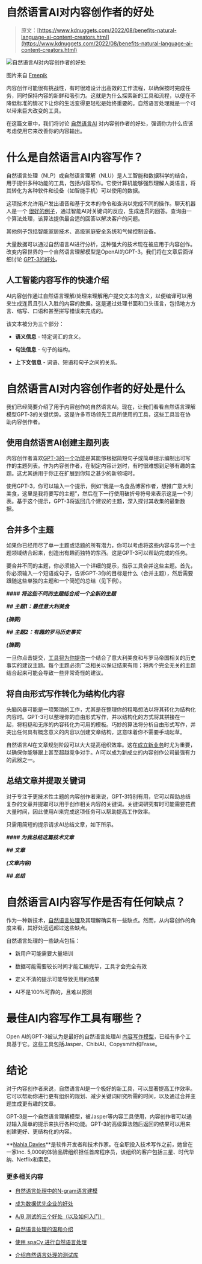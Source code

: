 # 自然语言AI对内容创作者的好处

> 原文：[https://www.kdnuggets.com/2022/08/benefits-natural-language-ai-content-creators.html](https://www.kdnuggets.com/2022/08/benefits-natural-language-ai-content-creators.html)

![自然语言AI对内容创作者的好处](../Images/4d47f1b1cd8da3664a5e05843c766c17.png)

图片来自 [Freepik](https://www.freepik.com/free-vector/hand-drawn-rpa-illustration_21902269.htm#query=ai%20worker&position=33&from_view=search)

内容创作可能很有挑战性，有时很难设计出高效的工作流程，以确保按时完成任务，同时保持内容的新鲜和吸引力。这就是为什么探索新的工具和流程，以便在不降低标准的情况下让你的生活变得更轻松是始终重要的。自然语言处理就是一个可以带来巨大改变的工具。

在这篇文章中，我们将讨论 [自然语言AI](/2022/06/gentle-introduction-natural-language-processing.html) 对内容创作者的好处，强调你为什么应该考虑使用它来改善你的内容输出。

# 什么是自然语言AI内容写作？

自然语言处理（NLP）或自然语言理解（NLU）是人工智能和数据科学的结合，用于提供多种功能的工具，包括内容写作。它使计算机能够强烈理解人类语言，将其转化为各种软件和设备（如智能手机）可以使用的数据。

这项技术允许用户发出语音和基于文本的命令和查询以完成不同的操作。聊天机器人是一个 [很好的例子](https://www.visiativ.com/en/actualites/news/artificial-intelligence-indispensable/)，通过智能AI对关键词的反应，生成连贯的回答。查询由一个算法处理，该算法提供最合适的回答以解决客户的问题。

其他例子包括智能家居技术、高级家庭安全系统和气候控制设备。

大量数据可以通过自然语言AI进行分析，这种强大的技术现在被应用于内容创作。改变内容世界的一个自然语言理解模型是OpenAI的GPT-3。我们将在文章后面详细讨论 [GPT-3的好处](/2020/08/exploring-gpt-3-breakthrough-language-generation.html)。

## 人工智能内容写作的快速介绍

AI内容创作通过自然语言理解/处理来理解用户提交文本的含义，以便编译可以用来生成连贯且引人入胜的内容的数据。这是通过处理书面和口头语言，包括地方方言、缩写、口语和甚至拼写错误来完成的。

该文本被分为三个部分：

+   **语义信息** - 特定词汇的含义。

+   **句法信息** - 句子的结构。

+   **上下文信息** - 词语、短语和句子之间的关系。

# 自然语言AI对内容创作者的好处是什么

我们已经简要介绍了用于内容创作的自然语言AI。现在，让我们看看自然语言理解模型GPT-3的关键优势。这是许多市场领先工具所使用的工具，这些工具旨在协助内容创作者。

## 使用自然语言AI创建主题列表

内容创作者喜欢[GPT-3的一个功能](https://www.forbes.com/sites/bernardmarr/2020/10/05/what-is-gpt-3-and-why-is-it-revolutionizing-artificial-intelligence/)是其能够根据简短句子或简单提示编制出可写作的主题列表。作为内容创作者，在制定内容计划时，有时很难想到足够有趣的主题。这尤其适用于你正在扩展到你知之甚少的新领域时。

使用GPT-3，你可以输入一个提示，例如“我是一名食品博客作者，想推广意大利美食，这里是我将要写的主题”，然后在下一行使用破折号符号来表示这是一个列表。基于这个提示，GPT-3将返回几个建议的主题，深入探讨其收集的最新数据。

## 合并多个主题

如果你已经用尽了单一主题或话题的所有潜力，你可以考虑将这些内容与另一个主题领域结合起来，创造出有趣而独特的东西。这是GPT-3可以帮助完成的任务。

要合并不同的主题，你必须输入一个详细的提示，指示工具合并这些主题。首先，你必须输入一个短语或句子，告诉GPT-3你的目标是什么（合并主题），然后需要跟随这些单独的主题和一个简短的总结（见下例）。

***#### 将这些不同的主题结合成一个全新的主题***

***## 主题1：最佳意大利美食***

***(摘要)***

***## 主题2：有趣的罗马历史事实***

***(摘要)***

一旦你点击提交，[工具将为你提供](https://www.entrepreneur.com/article/402282)一个结合了意大利美食和与罗马帝国相关的历史事实的建议主题。每个主题必须广泛相关以保证结果有用；将两个完全无关的主题结合起来可能会导致一些非常奇怪的建议。

## 将自由形式写作转化为结构化内容

头脑风暴可能是一项繁琐的工作，尤其是在整理你的粗略想法以将其转化为结构化内容时。GPT-3可以整理你的自由形式写作，并以结构化的方式将其拼接在一起，将粗糙和无序的内容转化为可用的模板。巧妙的算法将分析自由形式写作，并突出任何具有概念意义的内容以创建文章结构，这意味着你不需要手动起草。

自然语言AI在文章规划阶段可以大大提高组织效率。这在[成立新业务](https://www.doola.com)时尤为重要，以确保你能够跟上甚至超越竞争对手。AI可以成为新成立的内容创作公司最强有力的武器之一。

## 总结文章并提取关键词

对于专注于更技术性主题的内容创作者来说，GPT-3特别有用，它可以帮助总结复杂的文章并提取可以用于创作相关内容的关键词。关键词研究有时可能需要花费大量时间，因此使用AI来完成这项任务可以帮助提高工作效率。

只需用简短的提示请求AI总结文章，如下所示。

***#### 为我总结这篇技术文章***

***## 文章***

***(文章内容)***

***## 总结***

# 自然语言AI内容写作是否有任何缺点？

作为一种新技术，[自然语言处理](/2020/08/natural-language-processing-changing-data-analytics.html)及其理解确实有一些缺点。然而，从内容创作的角度来看，其好处远远超过这些缺点。

自然语言处理的一些缺点包括：

+   新用户可能需要大量培训

+   数据可能需要较长时间才能汇编完毕，工具才会完全有效

+   定义不清的提示可能导致无用的结果

+   AI不是100%可靠的，且难以预测

# 最佳AI内容写作工具有哪些？

Open AI的GPT-3被认为是最好的自然语言处理AI [内容写作模型](/2022/04/write-engaging-technical-blogs.html)，已经有多个工具基于它。这些工具包括Jasper、ChibiAI、Copysmith和Frase。

# 结论

对于内容创作者来说，自然语言AI是一个极好的新工具，可以显著提高工作效率。它可以帮助你进行更有组织的规划、减少关键词研究所需的时间，以及通过合并主题生成更有趣的文章。

GPT-3是一个自然语言理解模型，被Jasper等内容工具使用，内容创作者可以通过输入简单的提示来执行各种功能。GPT-3的高级算法随后返回的结果可以用来创建更好、更结构化的内容。

**[Nahla Davies](http://nahlawrites.com/)**是软件开发者和技术作家。在全职投入技术写作之前，她曾在一家Inc. 5,000的体验品牌组织担任首席程序员，该组织的客户包括三星、时代华纳、Netflix和索尼。

### 更多相关内容

+   [自然语言处理中的N-gram语言建模](https://www.kdnuggets.com/2022/06/ngram-language-modeling-natural-language-processing.html)

+   [成为数据优先企业的好处](https://www.kdnuggets.com/2022/07/benefits-becoming-datafirst-enterprise.html)

+   [A/B 测试的三个好处（以及如何入门）](https://www.kdnuggets.com/2022/08/sphere-3-benefits-ab-testing-get-started.html)

+   [自然语言处理的温和介绍](https://www.kdnuggets.com/2022/06/gentle-introduction-natural-language-processing.html)

+   [使用 spaCy 进行自然语言处理](https://www.kdnuggets.com/2023/01/natural-language-processing-spacy.html)

+   [介绍自然语言处理的测试库](https://www.kdnuggets.com/2023/04/introducing-testing-library-natural-language-processing.html)
